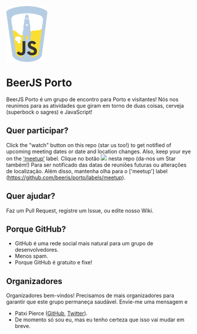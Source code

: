 <img src="./assets/beerjs-porto.png?raw=true" height="150" align="center" alt="Edited original logo from the beerjs assets.">

# BeerJS Porto

BeerJS Porto é um grupo de encontro para Porto e visitantes! Nós nos reunimos para as atividades que giram em torno de duas coisas, cerveja (superbock o sagres) e JavaScript!

## Quer participar?

Click the "watch" button on this repo (star us too!) to get notified of upcoming meeting dates or date and location changes.  Also, keep your eye on the ['meetup'](https://github.com/beerjs/porto/labels/meetup) label.
Clique no botão <img src = "http://beerjs.github.io/sf/assets/watch.png" height = "18"> nesta repo (da-nos um Star também!) Para ser notificado das datas de reuniões futuras ou alterações de localização. Além disso, mantenha olha para o ['meetup'] label (https://github.com/beerjs/porto/labels/meetup).

## Quer ajudar?

Faz um Pull Request, registre um Issue, ou edite nosso Wiki.

## Porque GitHub?

* GitHub é uma rede social mais natural para um grupo de desenvolvedores.
* Menos spam.
* Porque GitHub é gratuito e fixe!

## Organizadores

Organizadores bem-vindos! Precisamos de mais organizadores para garantir que este grupo permaneça saudável. Envie-me uma mensagem e

* Patxi Pierce ([GitHub](https://github.com/pachanka), [Twitter](https://twitter.com/patxipierce)).
* De momento só sou eu, mas eu tenho certeza que isso vai mudar em breve.